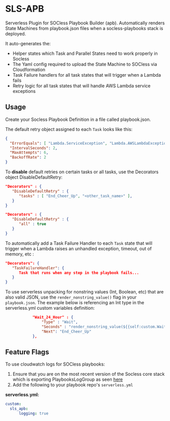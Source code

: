 # SLS-APB

Serverless Plugin for SOCless Playbook Builder (apb). Automatically renders State Machines from playbook.json files when a socless-playbooks stack is deployed.

It auto-generates the:

- Helper states which Task and Parallel States need to work properly in Socless
- The Yaml config required to upload the State Machine to SOCless via Cloudformation
- Task Failure handlers for all task states that will trigger when a Lambda fails
- Retry logic for all task states that will handle AWS Lambda service exceptions

## Usage

Create your Socless Playbook Definition in a file called playbook.json.

The default retry object assigned to each `Task` looks like this:

```json
{
  "ErrorEquals": [ "Lambda.ServiceException", "Lambda.AWSLambdaException", "Lambda.SdkClientException"],
  "IntervalSeconds": 2,
  "MaxAttempts": 6,
  "BackoffRate": 2
}
```

To **disable** default retries on certain tasks or all tasks, use the Decorators object DisableDefaultRetry:

```json
"Decorators" : {
   "DisableDefaultRetry" : {
      "tasks" : [ "End_Cheer_Up", "<other_task_name>" ],
   }
}
```

```json
"Decorators" : {
   "DisableDefaultRetry" : {
      "all" : true
   }
}
```

To automatically add a Task Failure Handler to each `Task` state that will trigger when a Lambda raises an unhandled exception, timeout, out of memory, etc :

```json
"Decorators": {
   "TaskFailureHandler": {
      Task that runs when any step in the playbook fails...
   }
}
```

To use serverless unpacking for nonstring values (Int, Boolean, etc) that are also valid JSON, use the `render_nonstring_value()` flag in your `playbook.json`. The example below is referencing an Int type in the serverless.yml custom variables definition:

```json
            "Wait_24_Hour" : {
                "Type" : "Wait",
                "Seconds" : "render_nonstring_value(${{self:custom.Wait_24_Hour_Config.${{self:provider.stage}}}})",
                "Next": "End_Cheer_Up"
            },
```

## Feature Flags
To use cloudwatch logs for SOCless playbooks:
1. Ensure that you are on the most recent version of the Socless core stack which is exporting PlaybooksLogGroup as seen [here]()
2. Add the following to your playbook repo's `serverless.yml`

**serverless.yml:**

```yaml
custom:
  sls_apb:
      logging: true
```